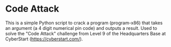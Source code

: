 # Code Attack
This is a simple Python script to crack a program (program-x86) that takes an argument (a 4 digit numerical pin code) and outputs a result. Used to solve the "Code Attack" challenge from Level 9 of the Headquarters Base at CyberStart (https://cyberstart.com/).

